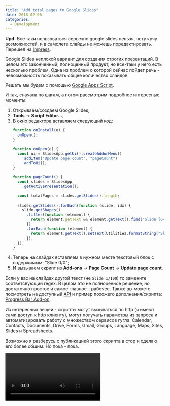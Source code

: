 ```yaml
---
title: "Add total pages to Google Slides"
date: 2018-02-06
categories:
  - Development
---
```


**Upd.** Все таки пользоваться серьезно google slides нельзя, нету кучу возможностей, и в самолете слайды не можешь поредактировать. Перешел на [Impress](https://www.libreoffice.org/discover/impress/).

Google Slides неплохой вариант для создания строгих презентаций. В целом это законченный, полноценный продукт, но все-таки у него есть несколько проблем. Одна из проблем о которой сейчас пойдет речь - невозможность показывать общее количество слайдов.

Решать мы будем с помощью [Google Apps Script](https://script.google.com/home). 

И так, сначала по шагам, а потом рассмотрим подробнее интересные моменты:

1. Открываем/создаем Google Slides;
2. **Tools** -> **Script Editor...**;
3. В окно редактора вставляем следующий код:
    ```javascript
    function onInstall(e) {
      onOpen();
    }
    
    function onOpen(e) {
      const ui = SlidesApp.getUi().createAddonMenu()
        .addItem("Update page count", "pageCount")
        .addToUi();
    }
    
    function pageCount() {
      const slides = SlidesApp
        .getActivePresentation();
      
      const totalPages = slides.getSlides().length;
      
      slides.getSlides().forEach(function (slide, idx) {
        slide.getShapes()
          .filter(function (element) {
            return element.getText && element.getText().find("Slide [0-9]+\/[0-9]+").length > 0
          })
          .forEach(function (element) {      
            return element.getText().setText(Utilities.formatString("Slide %s/%s", idx + 1, totalPages));
          });
      });
    }
    ```    
4. Теперь на слайдах вставляем в нужном месте текстовый блок с содержимым: "Slide 0/0";
5. И вызываем скрипт из **Add-ons** -> **Page Count** -> **Update page count**.

Если у вас на слайдах другой текст (не `Slide 1/100`) то замените соответсвующий regex.
В целом это не полноценное решение, но достаточно простое и самое главное - рабочее. Также вы можете посмотреть на доступный [API](https://developers.google.com/apps-script/reference/slides/) и пример похожего дополнения/скрипта: [Progress Bar Add-on](https://developers.google.com/apps-script/guides/slides/samples/progress-bar).

Из интересных вещей - скрипты могут вызываться по http (и имеют сами доступ к http клиенту), могут получать параметры из запроса и автоматизировать работу с множеством сервисов гугла: Calendar, Contacts, Documents, Drive, Forms, Gmail, Groups, Language, Maps, Sites, Slides и Spreadsheets.

Возможно я разберусь с публикацией этого скрипта в стор и сделаю его более общим. Но пока - пока.

<video controls src="./google-slides-count.webm"></video>
